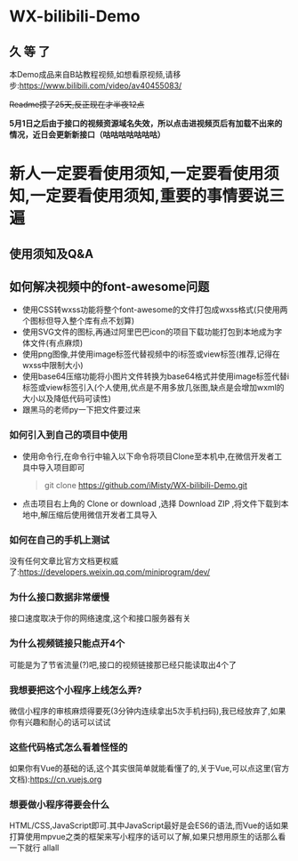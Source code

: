 # WX-bilibili-Demo

## 久 等 了
本Demo成品来自B站教程视频,如想看原视频,请移步:https://www.bilibili.com/video/av40455083/

~~Readme摸了25天,反正现在才半夜12点~~

**5月1日之后由于接口的视频资源域名失效，所以点击进视频页后有加载不出来的情况，近日会更新新接口（咕咕咕咕咕咕咕）**

# 新人一定要看使用须知,一定要看使用须知,一定要看使用须知,重要的事情要说三遍

## 使用须知及Q&A

## **如何解决视频中的font-awesome问题**
- 使用CSS转wxss功能将整个font-awesome的文件打包成wxss格式(只使用两个图标但导入整个库有点不划算)
- 使用SVG文件的图标,再通过阿里巴巴icon的项目下载功能打包到本地成为字体文件(有点麻烦)
- 使用png图像,并使用image标签代替视频中的i标签或view标签(推荐,记得在wxss中限制大小)
- 使用base64压缩功能将小图片文件转换为base64格式并使用image标签代替i标签或view标签引入(个人使用,优点是不用多放几张图,缺点是会增加wxml的大小以及降低代码可读性)
- 跟黑马的老师py一下把文件要过来

### 如何引入到自己的项目中使用
- 使用命令行,在命令行中输入以下命令将项目Clone至本机中,在微信开发者工具中导入项目即可
  > git clone https://github.com/iMisty/WX-bilibili-Demo.git

- 点击项目右上角的 Clone or download ,选择 Download ZIP ,将文件下载到本地中,解压缩后使用微信开发者工具导入

### 如何在自己的手机上测试
没有任何文章比官方文档更权威了:https://developers.weixin.qq.com/miniprogram/dev/

### 为什么接口数据非常缓慢
接口速度取决于你的网络速度,这个和接口服务器有关

### 为什么视频链接只能点开4个
可能是为了节省流量(?)吧,接口的视频链接那已经只能读取出4个了

### 我想要把这个小程序上线怎么弄?
微信小程序的审核麻烦得要死(3分钟内连续拿出5次手机扫码),我已经放弃了,如果你有兴趣和耐心的话可以试试

### 这些代码格式怎么看着怪怪的
如果你有Vue的基础的话,这个其实很简单就能看懂了的,关于Vue,可以点这里(官方文档):https://cn.vuejs.org

### 想要做小程序得要会什么
HTML/CSS,JavaScript即可.其中JavaScript最好是会ES6的语法,而Vue的话如果打算使用mpvue之类的框架来写小程序的话可以了解,如果只想用原生的话那么看一下就行   allall
